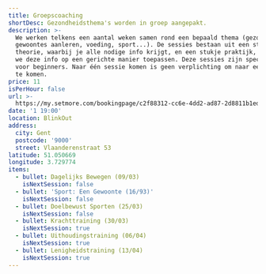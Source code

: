 ```yaml
---
title: Groepscoaching
shortDesc: Gezondheidsthema's worden in groep aangepakt.
description: >-
  We werken telkens een aantal weken samen rond een bepaald thema (gezonde
  gewoontes aanleren, voeding, sport...). De sessies bestaan uit een stukje
  theorie, waarbij je alle nodige info krijgt, en een stukje praktijk, waarbij
  we deze info op een gerichte manier toepassen. Deze sessies zijn specifiek
  voor beginners. Naar één sessie komen is geen verplichting om naar een andere
  te komen.
price: 11
isPerHour: false
url: >-
  https://my.setmore.com/bookingpage/c2f88312-cc6e-4dd2-ad87-2d8811b1ed3b/bookclass
date: '1 19:00'
location: BlinkOut
address:
  city: Gent
  postcode: '9000'
  street: Vlaanderenstraat 53
latitude: 51.050669
longitude: 3.729774
items:
  - bullet: Dagelijks Bewegen (09/03)
    isNextSession: false
  - bullet: 'Sport: Een Gewoonte (16/93)'
    isNextSession: false
  - bullet: Doelbewust Sporten (25/03)
    isNextSession: false
  - bullet: Krachttraining (30/03)
    isNextSession: true
  - bullet: Uithoudingstraining (06/04)
    isNextSession: true
  - bullet: Lenigheidstraining (13/04)
    isNextSession: true
---
```


